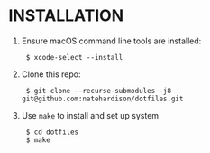 INSTALLATION
============
1. Ensure macOS command line tools are installed:

        $ xcode-select --install

1. Clone this repo:

        $ git clone --recurse-submodules -j8 git@github.com:natehardison/dotfiles.git

1. Use `make` to install and set up system

        $ cd dotfiles
        $ make

